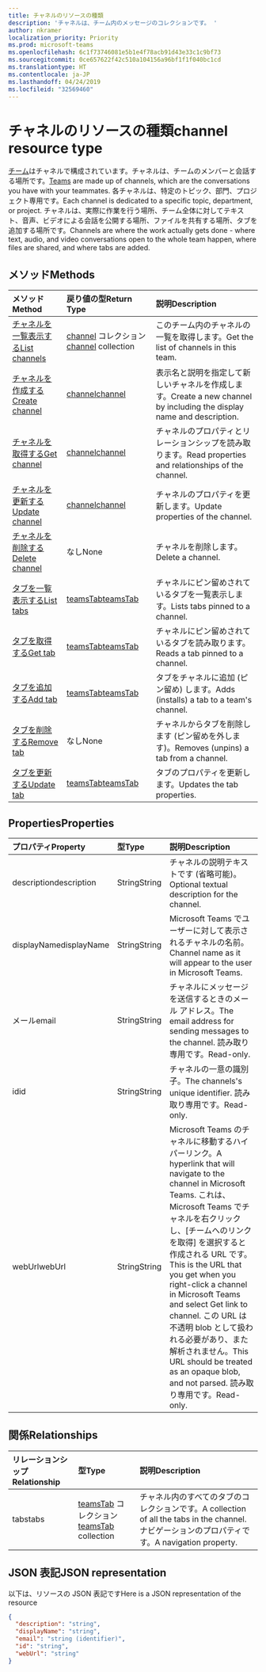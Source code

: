 ```yaml
---
title: チャネルのリソースの種類
description: 'チャネルは、チーム内のメッセージのコレクションです。 '
author: nkramer
localization_priority: Priority
ms.prod: microsoft-teams
ms.openlocfilehash: 6c1f73746081e5b1e4f78acb91d43e33c1c9bf73
ms.sourcegitcommit: 0ce657622f42c510a104156a96bf1f1f040bc1cd
ms.translationtype: HT
ms.contentlocale: ja-JP
ms.lasthandoff: 04/24/2019
ms.locfileid: "32569460"
---
```

# <a name="channel-resource-type"></a><span data-ttu-id="6c8ad-103">チャネルのリソースの種類</span><span class="sxs-lookup"><span data-stu-id="6c8ad-103">channel resource type</span></span>

<span data-ttu-id="6c8ad-104">[チーム](../resources/team.md)はチャネルで構成されています。チャネルは、チームのメンバーと会話する場所です。</span><span class="sxs-lookup"><span data-stu-id="6c8ad-104">[Teams](../resources/team.md) are made up of channels, which are the conversations you have with your teammates.</span></span> <span data-ttu-id="6c8ad-105">各チャネルは、特定のトピック、部門、プロジェクト専用です。</span><span class="sxs-lookup"><span data-stu-id="6c8ad-105">Each channel is dedicated to a specific topic, department, or project.</span></span>
<span data-ttu-id="6c8ad-106">チャネルは、実際に作業を行う場所、チーム全体に対してテキスト、音声、ビデオによる会話を公開する場所、ファイルを共有する場所、タブを追加する場所です。</span><span class="sxs-lookup"><span data-stu-id="6c8ad-106">Channels are where the work actually gets done - where text, audio, and video conversations open to the whole team happen, where files are shared, and where tabs are added.</span></span>

## <a name="methods"></a><span data-ttu-id="6c8ad-107">メソッド</span><span class="sxs-lookup"><span data-stu-id="6c8ad-107">Methods</span></span>

| <span data-ttu-id="6c8ad-108">メソッド</span><span class="sxs-lookup"><span data-stu-id="6c8ad-108">Method</span></span>       | <span data-ttu-id="6c8ad-109">戻り値の型</span><span class="sxs-lookup"><span data-stu-id="6c8ad-109">Return Type</span></span>  |<span data-ttu-id="6c8ad-110">説明</span><span class="sxs-lookup"><span data-stu-id="6c8ad-110">Description</span></span>|
|:---------------|:--------|:----------|
|[<span data-ttu-id="6c8ad-111">チャネルを一覧表示する</span><span class="sxs-lookup"><span data-stu-id="6c8ad-111">List channels</span></span>](../api/channel-list.md) | <span data-ttu-id="6c8ad-112">[channel](channel.md) コレクション</span><span class="sxs-lookup"><span data-stu-id="6c8ad-112">[channel](channel.md) collection</span></span> | <span data-ttu-id="6c8ad-113">このチーム内のチャネルの一覧を取得します。</span><span class="sxs-lookup"><span data-stu-id="6c8ad-113">Get the list of channels in this team.</span></span>|
|[<span data-ttu-id="6c8ad-114">チャネルを作成する</span><span class="sxs-lookup"><span data-stu-id="6c8ad-114">Create channel</span></span>](../api/channel-post.md) | [<span data-ttu-id="6c8ad-115">channel</span><span class="sxs-lookup"><span data-stu-id="6c8ad-115">channel</span></span>](channel.md) | <span data-ttu-id="6c8ad-116">表示名と説明を指定して新しいチャネルを作成します。</span><span class="sxs-lookup"><span data-stu-id="6c8ad-116">Create a new channel by including the display name and description.</span></span>|
|[<span data-ttu-id="6c8ad-117">チャネルを取得する</span><span class="sxs-lookup"><span data-stu-id="6c8ad-117">Get channel</span></span>](../api/channel-get.md) | [<span data-ttu-id="6c8ad-118">channel</span><span class="sxs-lookup"><span data-stu-id="6c8ad-118">channel</span></span>](channel.md) | <span data-ttu-id="6c8ad-119">チャネルのプロパティとリレーションシップを読み取ります。</span><span class="sxs-lookup"><span data-stu-id="6c8ad-119">Read properties and relationships of the channel.</span></span>|
|[<span data-ttu-id="6c8ad-120">チャネルを更新する</span><span class="sxs-lookup"><span data-stu-id="6c8ad-120">Update channel</span></span>](../api/channel-patch.md) | [<span data-ttu-id="6c8ad-121">channel</span><span class="sxs-lookup"><span data-stu-id="6c8ad-121">channel</span></span>](channel.md) | <span data-ttu-id="6c8ad-122">チャネルのプロパティを更新します。</span><span class="sxs-lookup"><span data-stu-id="6c8ad-122">Update properties of the channel.</span></span>|
|[<span data-ttu-id="6c8ad-123">チャネルを削除する</span><span class="sxs-lookup"><span data-stu-id="6c8ad-123">Delete channel</span></span>](../api/channel-delete.md) | <span data-ttu-id="6c8ad-124">なし</span><span class="sxs-lookup"><span data-stu-id="6c8ad-124">None</span></span> | <span data-ttu-id="6c8ad-125">チャネルを削除します。</span><span class="sxs-lookup"><span data-stu-id="6c8ad-125">Delete a channel.</span></span>|
|[<span data-ttu-id="6c8ad-126">タブを一覧表示する</span><span class="sxs-lookup"><span data-stu-id="6c8ad-126">List tabs</span></span>](../api/teamstab-list.md) | [<span data-ttu-id="6c8ad-127">teamsTab</span><span class="sxs-lookup"><span data-stu-id="6c8ad-127">teamsTab</span></span>](teamstab.md) | <span data-ttu-id="6c8ad-128">チャネルにピン留めされているタブを一覧表示します。</span><span class="sxs-lookup"><span data-stu-id="6c8ad-128">Lists tabs pinned to a channel.</span></span>|
|[<span data-ttu-id="6c8ad-129">タブを取得する</span><span class="sxs-lookup"><span data-stu-id="6c8ad-129">Get tab</span></span>](../api/teamstab-get.md) | [<span data-ttu-id="6c8ad-130">teamsTab</span><span class="sxs-lookup"><span data-stu-id="6c8ad-130">teamsTab</span></span>](teamstab.md) | <span data-ttu-id="6c8ad-131">チャネルにピン留めされているタブを読み取ります。</span><span class="sxs-lookup"><span data-stu-id="6c8ad-131">Reads a tab pinned to a channel.</span></span>|
|[<span data-ttu-id="6c8ad-132">タブを追加する</span><span class="sxs-lookup"><span data-stu-id="6c8ad-132">Add tab</span></span>](../api/teamstab-add.md) | [<span data-ttu-id="6c8ad-133">teamsTab</span><span class="sxs-lookup"><span data-stu-id="6c8ad-133">teamsTab</span></span>](teamstab.md) | <span data-ttu-id="6c8ad-134">タブをチャネルに追加 (ピン留め) します。</span><span class="sxs-lookup"><span data-stu-id="6c8ad-134">Adds (installs) a tab to a team's channel.</span></span>|
|[<span data-ttu-id="6c8ad-135">タブを削除する</span><span class="sxs-lookup"><span data-stu-id="6c8ad-135">Remove tab</span></span>](../api/teamstab-delete.md) | <span data-ttu-id="6c8ad-136">なし</span><span class="sxs-lookup"><span data-stu-id="6c8ad-136">None</span></span> | <span data-ttu-id="6c8ad-137">チャネルからタブを削除します (ピン留めを外します)。</span><span class="sxs-lookup"><span data-stu-id="6c8ad-137">Removes (unpins) a tab from a channel.</span></span>|
|[<span data-ttu-id="6c8ad-138">タブを更新する</span><span class="sxs-lookup"><span data-stu-id="6c8ad-138">Update tab</span></span>](../api/teamstab-update.md) | [<span data-ttu-id="6c8ad-139">teamsTab</span><span class="sxs-lookup"><span data-stu-id="6c8ad-139">teamsTab</span></span>](teamstab.md) | <span data-ttu-id="6c8ad-140">タブのプロパティを更新します。</span><span class="sxs-lookup"><span data-stu-id="6c8ad-140">Updates the tab properties.</span></span>|

## <a name="properties"></a><span data-ttu-id="6c8ad-141">Properties</span><span class="sxs-lookup"><span data-stu-id="6c8ad-141">Properties</span></span>
| <span data-ttu-id="6c8ad-142">プロパティ</span><span class="sxs-lookup"><span data-stu-id="6c8ad-142">Property</span></span>     | <span data-ttu-id="6c8ad-143">型</span><span class="sxs-lookup"><span data-stu-id="6c8ad-143">Type</span></span>   |<span data-ttu-id="6c8ad-144">説明</span><span class="sxs-lookup"><span data-stu-id="6c8ad-144">Description</span></span>|
|:---------------|:--------|:----------|
|<span data-ttu-id="6c8ad-145">description</span><span class="sxs-lookup"><span data-stu-id="6c8ad-145">description</span></span>|<span data-ttu-id="6c8ad-146">String</span><span class="sxs-lookup"><span data-stu-id="6c8ad-146">String</span></span>|<span data-ttu-id="6c8ad-147">チャネルの説明テキストです (省略可能)。</span><span class="sxs-lookup"><span data-stu-id="6c8ad-147">Optional textual description for the channel.</span></span>|
|<span data-ttu-id="6c8ad-148">displayName</span><span class="sxs-lookup"><span data-stu-id="6c8ad-148">displayName</span></span>|<span data-ttu-id="6c8ad-149">String</span><span class="sxs-lookup"><span data-stu-id="6c8ad-149">String</span></span>|<span data-ttu-id="6c8ad-150">Microsoft Teams でユーザーに対して表示されるチャネルの名前。</span><span class="sxs-lookup"><span data-stu-id="6c8ad-150">Channel name as it will appear to the user in Microsoft Teams.</span></span>|
|<span data-ttu-id="6c8ad-151">メール</span><span class="sxs-lookup"><span data-stu-id="6c8ad-151">email</span></span>|<span data-ttu-id="6c8ad-152">String</span><span class="sxs-lookup"><span data-stu-id="6c8ad-152">String</span></span>| <span data-ttu-id="6c8ad-153">チャネルにメッセージを送信するときのメール アドレス。</span><span class="sxs-lookup"><span data-stu-id="6c8ad-153">The email address for sending messages to the channel.</span></span> <span data-ttu-id="6c8ad-154">読み取り専用です。</span><span class="sxs-lookup"><span data-stu-id="6c8ad-154">Read-only.</span></span>|
|<span data-ttu-id="6c8ad-155">id</span><span class="sxs-lookup"><span data-stu-id="6c8ad-155">id</span></span>|<span data-ttu-id="6c8ad-156">String</span><span class="sxs-lookup"><span data-stu-id="6c8ad-156">String</span></span>|<span data-ttu-id="6c8ad-157">チャネルの一意の識別子。</span><span class="sxs-lookup"><span data-stu-id="6c8ad-157">The channels's unique identifier.</span></span> <span data-ttu-id="6c8ad-158">読み取り専用です。</span><span class="sxs-lookup"><span data-stu-id="6c8ad-158">Read-only.</span></span>|
|<span data-ttu-id="6c8ad-159">webUrl</span><span class="sxs-lookup"><span data-stu-id="6c8ad-159">webUrl</span></span>|<span data-ttu-id="6c8ad-160">String</span><span class="sxs-lookup"><span data-stu-id="6c8ad-160">String</span></span>|<span data-ttu-id="6c8ad-161">Microsoft Teams のチャネルに移動するハイパーリンク。</span><span class="sxs-lookup"><span data-stu-id="6c8ad-161">A hyperlink that will navigate to the channel in Microsoft Teams.</span></span> <span data-ttu-id="6c8ad-162">これは、Microsoft Teams でチャネルを右クリックし、[チームへのリンクを取得] を選択すると作成される URL です。</span><span class="sxs-lookup"><span data-stu-id="6c8ad-162">This is the URL that you get when you right-click a channel in Microsoft Teams and select Get link to channel.</span></span> <span data-ttu-id="6c8ad-163">この URL は不透明 blob として扱われる必要があり、また解析されません。</span><span class="sxs-lookup"><span data-stu-id="6c8ad-163">This URL should be treated as an opaque blob, and not parsed.</span></span> <span data-ttu-id="6c8ad-164">読み取り専用です。</span><span class="sxs-lookup"><span data-stu-id="6c8ad-164">Read-only.</span></span>|

## <a name="relationships"></a><span data-ttu-id="6c8ad-165">関係</span><span class="sxs-lookup"><span data-stu-id="6c8ad-165">Relationships</span></span>
| <span data-ttu-id="6c8ad-166">リレーションシップ</span><span class="sxs-lookup"><span data-stu-id="6c8ad-166">Relationship</span></span> | <span data-ttu-id="6c8ad-167">型</span><span class="sxs-lookup"><span data-stu-id="6c8ad-167">Type</span></span>   |<span data-ttu-id="6c8ad-168">説明</span><span class="sxs-lookup"><span data-stu-id="6c8ad-168">Description</span></span>|
|:---------------|:--------|:----------|
|<span data-ttu-id="6c8ad-169">tabs</span><span class="sxs-lookup"><span data-stu-id="6c8ad-169">tabs</span></span>|<span data-ttu-id="6c8ad-170">[teamsTab](../resources/teamstab.md) コレクション</span><span class="sxs-lookup"><span data-stu-id="6c8ad-170">[teamsTab](../resources/teamstab.md) collection</span></span>|<span data-ttu-id="6c8ad-171">チャネル内のすべてのタブのコレクションです。</span><span class="sxs-lookup"><span data-stu-id="6c8ad-171">A collection of all the tabs in the channel.</span></span> <span data-ttu-id="6c8ad-172">ナビゲーションのプロパティです。</span><span class="sxs-lookup"><span data-stu-id="6c8ad-172">A navigation property.</span></span>|


## <a name="json-representation"></a><span data-ttu-id="6c8ad-173">JSON 表記</span><span class="sxs-lookup"><span data-stu-id="6c8ad-173">JSON representation</span></span>

<span data-ttu-id="6c8ad-174">以下は、リソースの JSON 表記です</span><span class="sxs-lookup"><span data-stu-id="6c8ad-174">Here is a JSON representation of the resource</span></span>

<!-- {
  "blockType": "resource",
  "keyProperty": "id",
  "@odata.type": "microsoft.graph.channel"
}-->

```json
{
  "description": "string",
  "displayName": "string",
  "email": "string (identifier)",
  "id": "string",
  "webUrl": "string"
}

```


<!-- uuid: 8fcb5dbc-d5aa-4681-8e31-b001d5168d79
2015-10-25 14:57:30 UTC -->
<!-- {
  "type": "#page.annotation",
  "description": "channel resource",
  "keywords": "",
  "section": "documentation",
  "tocPath": ""
}-->

